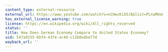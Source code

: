 ```yaml
---
content_type: external-resource
external_url: https://www.youtube.com/watch?v=nCHwcKib5J8&list=PLnaMUeLAWU9pIV7ALy-0tE_KxSNBWxmf3&index=34&t=0s
has_external_license_warning: true
license: https://en.wikipedia.org/wiki/All_rights_reserved
status: ''
title: How Does German Economy Compare to United States Economy?
uid: 547a9235-6bf4-43f4-ac4d-c12b8edbe77d
wayback_url: ''
---
```

